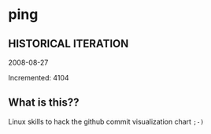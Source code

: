# ping

## HISTORICAL ITERATION
2008-08-27

Incremented: 4104

## What is this?? 
Linux skills to hack the github commit visualization chart `;-)`
